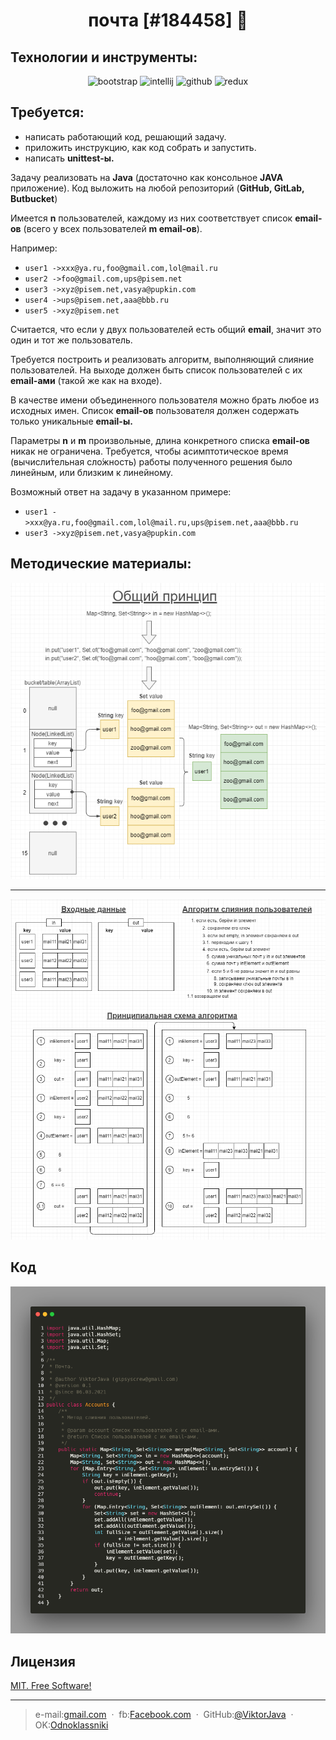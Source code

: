 <h1 align="center">почта [#184458] 👋</h1>

## Технологии и инструменты:
<p align="center">
<img src="https://www.vectorlogo.zone/logos/java/java-ar21.svg" alt="bootstrap" width="120" height="60"/>
<img src="https://upload.wikimedia.org/wikipedia/commons/thumb/d/d5/IntelliJ_IDEA_Logo.svg/1024px-IntelliJ_IDEA_Logo.svg.png" alt="intellij" height="60"/>
<img src="https://www.vectorlogo.zone/logos/github/github-ar21.svg" alt="github" height="60"/>
<img src="https://upload.wikimedia.org/wikipedia/commons/thumb/0/0b/Maven_logo.svg/680px-Maven_logo.svg.png" alt="redux" height="40"/>
</p>

## Требуется:
* написать работающий код, решающий задачу.
* приложить инструкцию, как код собрать и запустить.
* написать **unittest-ы.**


Задачу реализовать на **Java** (достаточно как консольное **JAVA** приложение).
Код выложить на любой репозиторий (**GitHub, GitLab, Butbucket**)

Имеется **n** пользователей, каждому из них соответствует список **email-ов** (всего у всех пользователей **m email-ов**).

Например:
* `user1 ->xxx@ya.ru,foo@gmail.com,lol@mail.ru`
* `user2 ->foo@gmail.com,ups@pisem.net`
* `user3 ->xyz@pisem.net,vasya@pupkin.com`
* `user4 ->ups@pisem.net,aaa@bbb.ru`
* `user5 ->xyz@pisem.net`

Считается, что если у двух пользователей есть общий **email**, значит это один и тот же пользователь. 

Требуется построить и реализовать алгоритм, выполняющий слияние пользователей. На выходе должен быть список пользователей с их **email-ами** (такой же как на входе).

В качестве имени объединенного пользователя можно брать любое из исходных имен. Список **email-ов** пользователя должен содержать только уникальные **email-ы.**

Параметры **n** и **m** произвольные, длина конкретного списка **email-ов** никак не ограничена.
Требуется, чтобы асимптотическое время (вычисли́тельная сло́жность) работы полученного решения было линейным, или близким к линейному.

Возможный ответ на задачу в указанном примере:
* `user1 ->xxx@ya.ru,foo@gmail.com,lol@mail.ru,ups@pisem.net,aaa@bbb.ru`
* `user3 ->xyz@pisem.net,vasya@pupkin.com`

## Методические материалы:

![Pic](pic/mailpic.png)

---

![Pic](pic/mergeUsers.png)

## Код
![Pic](pic/merge.png)

## Лицензия
	
[MIT. Free Software!](https://github.com/ViktorJava/job4j/tree/master/LICENSE)

---

>e-mail:[gmail.com](mailto:gipsyscrew@gmail.com) &nbsp;&middot;&nbsp;
>fb:[Facebook.com](https://www.facebook.com/viktor.vdovichenko) &nbsp;&middot;&nbsp;
> GitHub:[@ViktorJava](https://github.com/ViktorJava) &nbsp;&middot;&nbsp;
> OK:[Odnoklassniki](https://ok.ru/profile/571539586668)

